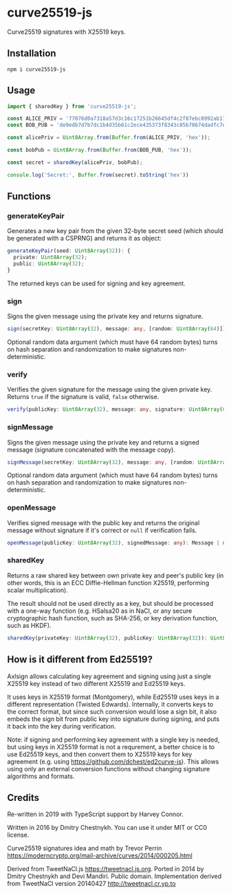 # curve25519-js

Curve25519 signatures with X25519 keys.


## Installation

```
npm i curve25519-js
```

## Usage

```js
import { sharedKey } from 'curve25519-js';

const ALICE_PRIV = '77076d0a7318a57d3c16c17251b26645df4c2f87ebc0992ab177fba51db92c2a';
const BOB_PUB = 'de9edb7d7b7dc1b4d35b61c2ece435373f8343c85b78674dadfc7e146f882b4f';

const alicePriv = Uint8Array.from(Buffer.from(ALICE_PRIV, 'hex'));

const bobPub = Uint8Array.from(Buffer.from(BOB_PUB, 'hex'));

const secret = sharedKey(alicePriv, bobPub);

console.log('Secret:', Buffer.from(secret).toString('hex'))
```

## Functions

### generateKeyPair
Generates a new key pair from the given 32-byte secret seed (which should be generated with a CSPRNG) and returns it as object:
```ts
generateKeyPair(seed: Uint8Array(32)): { 
  private: Uint8Array(32);
  public: Uint8Array(32);
}
```
The returned keys can be used for signing and key agreement.

### sign

Signs the given message using the private key and returns signature.

```ts
sign(secretKey: Uint8Array(32), message: any, [random: Uint8Array(64)]): Uint8Array(64)
```

Optional random data argument (which must have 64 random bytes) turns on
hash separation and randomization to make signatures non-deterministic.

### verify

Verifies the given signature for the message using the given private key.
Returns `true` if the signature is valid, `false` otherwise.

```ts
verify(publicKey: Uint8Array(32), message: any, signature: Uint8Array(64)): boolean
```

### signMessage

Signs the given message using the private key and returns
a signed message (signature concatenated with the message copy).

```ts
signMessage(secretKey: Uint8Array(32), message: any, [random: Uint8Array(64)]): any
```

Optional random data argument (which must have 64 random bytes) turns on
hash separation and randomization to make signatures non-deterministic.

### openMessage

Verifies signed message with the public key and returns the original message
without signature if it's correct or `null` if verification fails.

```ts
openMessage(publicKey: Uint8Array(32), signedMessage: any): Message | null
```


### sharedKey
Returns a raw shared key between own private key and peer's public key (in other words, this is an ECC Diffie-Hellman function X25519, performing scalar multiplication).

The result should not be used directly as a key, but should be processed with a one-way function (e.g. HSalsa20 as in NaCl, or any secure cryptographic hash function, such as SHA-256, or key derivation function, such as HKDF).
```ts
sharedKey(privateKey: Uint8Array(32), publicKey: Uint8Array(32)): Uint8Array(32)
```

## How is it different from Ed25519?
Axlsign allows calculating key agreement and signing using just a single X25519 key instead of two different X25519 and Ed25519 keys.

It uses keys in X25519 format (Montgomery), while Ed25519 uses keys in a different representation (Twisted Edwards). Internally, it converts keys to the correct format, but since such conversion would lose a sign bit, it also embeds the sign bit from public key into signature during signing, and puts it back into the key during verification.

Note: if signing and performing key agreement with a single key is needed, but using keys in X25519 format is not a requrement, a better choice is to use Ed25519 keys, and then convert them to X25519 keys for key agreement (e.g. using <https://github.com/dchest/ed2curve-js>). This allows using only an external conversion functions without changing signature algorithms and formats.

## Credits

Re-written in 2019 with TypeScript support by Harvey Connor.

Written in 2016 by Dmitry Chestnykh.
You can use it under MIT or CC0 license.

Curve25519 signatures idea and math by Trevor Perrin
<https://moderncrypto.org/mail-archive/curves/2014/000205.html>

Derived from TweetNaCl.js <https://tweetnacl.js.org>.
Ported in 2014 by Dmitry Chestnykh and Devi Mandiri. Public domain.
Implementation derived from TweetNaCl version 20140427
<http://tweetnacl.cr.yp.to>